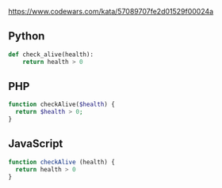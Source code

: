 https://www.codewars.com/kata/57089707fe2d01529f00024a

## Python
```python
def check_alive(health):
    return health > 0
```

## PHP
```php
function checkAlive($health) {
  return $health > 0;
}
```

## JavaScript
```js
function checkAlive (health) {
  return health > 0
}
```